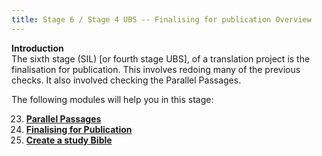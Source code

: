 ```yaml
---
title: Stage 6 / Stage 4 UBS -- Finalising for publication Overview
---
```


**Introduction**  
The sixth stage (SIL) [or fourth stage UBS], of a translation project is the finalisation for publication. This involves redoing many of the previous checks. It also involved checking the Parallel Passages.

The following modules will help you in this stage:

23. [**Parallel Passages**](./23.PP.md)
24. [**Finalising for Publication**](./24.FFP.md)
25. [**Create a study Bible**](./25.StudyBibles.md)
